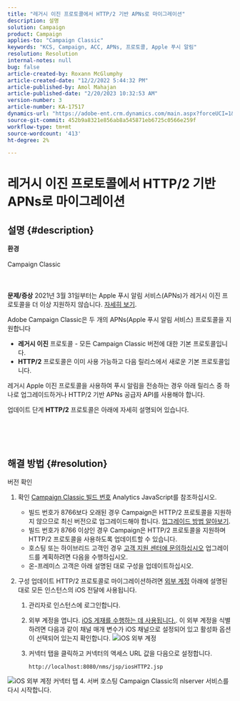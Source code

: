 ```yaml
---
title: "레거시 이진 프로토콜에서 HTTP/2 기반 APNs로 마이그레이션"
description: 설명
solution: Campaign
product: Campaign
applies-to: "Campaign Classic"
keywords: "KCS, Campaign, ACC, APNs, 프로토콜, Apple 푸시 알림"
resolution: Resolution
internal-notes: null
bug: false
article-created-by: Roxann McGlumphy
article-created-date: "12/2/2022 5:44:32 PM"
article-published-by: Amol Mahajan
article-published-date: "2/20/2023 10:32:53 AM"
version-number: 3
article-number: KA-17517
dynamics-url: "https://adobe-ent.crm.dynamics.com/main.aspx?forceUCI=1&pagetype=entityrecord&etn=knowledgearticle&id=f6cc88f5-6872-ed11-9561-6045bd006079"
source-git-commit: 452b9a8321e856ab8a545871eb6725c0566e259f
workflow-type: tm+mt
source-wordcount: '413'
ht-degree: 2%

---
```


# 레거시 이진 프로토콜에서 HTTP/2 기반 APNs로 마이그레이션

## 설명 {#description}

<b>환경</b><br><br>Campaign Classic<br><br> <br><br><b>문제/증상</b>
2021년 3월 31일부터는 Apple 푸시 알림 서비스(APNs)가 레거시 이진 프로토콜을 더 이상 지원하지 않습니다. [자세히 보기](https://developer.apple.com/kr/news/?id=c88acm2b).

Adobe Campaign Classic은 두 개의 APNs(Apple 푸시 알림 서비스) 프로토콜을 지원합니다

- <b>레거시 이진</b> 프로토콜 - 모든 Campaign Classic 버전에 대한 기본 프로토콜입니다.
- <b>HTTP/2</b> 프로토콜은 이미 사용 가능하고 다음 릴리스에서 새로운 기본 프로토콜입니다.


레거시 Apple 이진 프로토콜을 사용하여 푸시 알림을 전송하는 경우 아래 릴리스 중 하나로 업그레이드하거나 HTTP/2 기반 APNs 공급자 API를 사용해야 합니다.

업데이트 단계 <b>HTTP/2</b> 프로토콜은 아래에 자세히 설명되어 있습니다.


<br><br> 

## 해결 방법 {#resolution}

버전 확인
1. 확인 [Campaign Classic 빌드 번호](https://experienceleague.adobe.com/docs/campaign-classic/using/getting-started/starting-with-adobe-campaign/launching-adobe-campaign.html?lang=en#getting-your-campaign-version) Analytics JavaScript를 참조하십시오.

   - 빌드 번호가 8766보다 오래된 경우 Campaign은 HTTP/2 프로토콜을 지원하지 않으므로 최신 버전으로 업그레이드해야 합니다. [업그레이드 방법 알아보기](https://experienceleague.adobe.com/docs/campaign-classic/using/monitoring-campaign-classic/updating-adobe-campaign/build-upgrade.html?lang=en#performing-a-build-upgrade).
   - 빌드 번호가 8766 이상인 경우 Campaign은 HTTP/2 프로토콜을 지원하며 HTTP/2 프로토콜을 사용하도록 업데이트할 수 있습니다.
   - 호스팅 또는 하이브리드 고객인 경우 [고객 지원 센터에 문의하십시오](https://experienceleague.adobe.com/docs/customer-one/using/home.html?lang=en) 업그레이드를 계획하려면 다음을 수행하십시오.
   - 온-프레미스 고객은 아래 설명된 대로 구성을 업데이트하십시오.
2. 구성 업데이트 HTTP/2 프로토콜로 마이그레이션하려면 [외부 계정](https://experienceleague.adobe.com/docs/campaign-classic/using/installing-campaign-classic/accessing-external-database/external-accounts.html?lang=en) 아래에 설명된 대로 모든 인스턴스의 iOS 전달에 사용됩니다.

   1. 관리자로 인스턴스에 로그인합니다.
   2. 외부 계정을 엽니다. [iOS 게재를 수행하는 데 사용됩니다.](https://experienceleague.adobe.com/docs/campaign-classic/using/sending-messages/sending-push-notifications/configure-the-mobile-app/configuring-the-mobile-application.html?lang=en). 이 외부 계정을 식별하려면 다음과 같이 채널 매개 변수가 iOS 채널으로 설정되어 있고 활성화 옵션이 선택되어 있는지 확인합니다. ![iOS 외부 계정](https://helpx.adobe.com/content/dam/help/en/campaign/kb/migrate-to-http2/jcr_content/main-pars/procedure/proc_par/step_1/step_par/image/iOS-ext-account.png "iOS-ext-account")
   3. 커넥터 탭을 클릭하고 커넥터의 액세스 URL 값을 다음으로 설정합니다.

      ```
      http://localhost:8080/nms/jsp/iosHTTP2.jsp
      ```

![iOS 외부 계정 커넥터 탭](https://helpx.adobe.com/content/dam/help/en/campaign/kb/migrate-to-http2/jcr_content/main-pars/procedure/proc_par/step/step_par/image/iOs-ext-account-connector.png "iOs-ext-account-connector")
4. 서버 호스팅 Campaign Classic의 nlserver 서비스를 다시 시작합니다.

